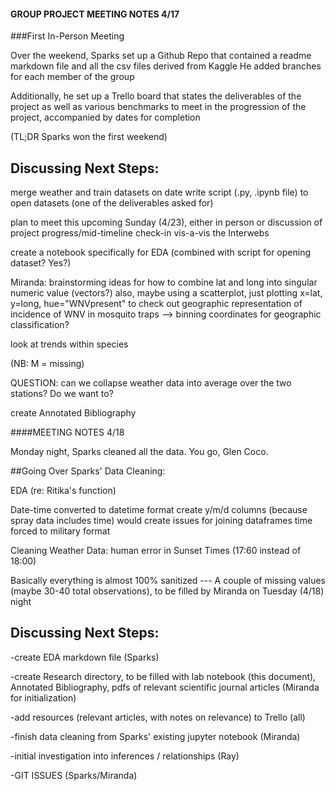 #### GROUP PROJECT MEETING NOTES 4/17

###First In-Person Meeting

Over the weekend, Sparks set up a Github Repo that contained a readme markdown file and all the csv files derived from Kaggle
	He added branches for each member of the group

Additionally, he set up a Trello board that states the deliverables of the project as well as various benchmarks to meet in the progression of the project, accompanied by dates for completion

(TL;DR Sparks won the first weekend)

## Discussing Next Steps:

merge weather and train datasets on date
write script (.py, .ipynb file) to open datasets (one of the deliverables asked for)

plan to meet this upcoming Sunday (4/23), either in person or discussion of project progress/mid-timeline check-in vis-a-vis the Interwebs

create a notebook specifically for EDA (combined with script for opening dataset? Yes?)

Miranda: brainstorming ideas for how to combine lat and long into singular numeric value (vectors?)
	also, maybe using a scatterplot, just plotting x=lat, y=long, hue="WNVpresent" to check out geographic representation of incidence of WNV in mosquito traps
	--> binning coordinates for geographic classification?

look at trends within species

(NB: M = missing)

QUESTION: can we collapse weather data into average over the two stations? Do we want to?

create Annotated Bibliography



####MEETING NOTES 4/18

Monday night, Sparks cleaned all the data. You go, Glen Coco.

##Going Over Sparks' Data Cleaning:

EDA (re: Ritika's function)

Date-time converted to datetime format
	create y/m/d columns (because spray data includes time)
	would create issues for joining dataframes
	time forced to military format

Cleaning Weather Data:
	human error in Sunset Times (17:60 instead of 18:00)

Basically everything is almost 100% sanitized --- A couple of missing values (maybe 30-40 total observations), to be filled by Miranda on Tuesday (4/18) night

## Discussing Next Steps:

-create EDA markdown file (Sparks)

-create Research directory, to be filled with lab notebook (this document), Annotated Bibliography, 
pdfs of relevant scientific journal articles (Miranda for initialization)

-add resources (relevant articles, with notes on relevance) to Trello (all)

-finish data cleaning from Sparks' existing jupyter notebook (Miranda)

-initial investigation into inferences / relationships (Ray)

-GIT ISSUES (Sparks/Miranda)


